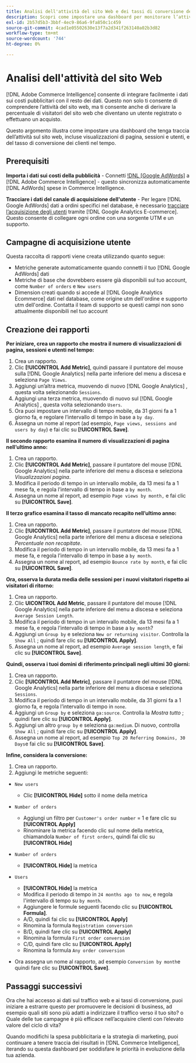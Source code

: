 ```yaml
---
title: Analisi dell'attività del sito Web e dei tassi di conversione dei clienti
description: Scopri come impostare una dashboard per monitorare l’attività del sito web (incluse visualizzazioni di pagina, sessioni e utenti) e il tasso di conversione dei clienti nel tempo.
exl-id: 2b57d5b3-3bbf-4ec9-86a6-9fa850c1c459
source-git-commit: 4cad1e05502630e13f7a2d341f263140a02b3d82
workflow-type: tm+mt
source-wordcount: '744'
ht-degree: 0%

---
```


# Analisi dell&#39;attività del sito Web

[!DNL Adobe Commerce Intelligence] consente di integrare facilmente i dati sui costi pubblicitari con il resto dei dati. Questo non solo ti consente di comprendere l’attività del sito web, ma ti consente anche di derivare la percentuale di visitatori del sito web che diventano un utente registrato o effettuano un acquisto.

Questo argomento illustra come impostare una dashboard che tenga traccia dell’attività sul sito web, incluse visualizzazioni di pagina, sessioni e utenti, e del tasso di conversione dei clienti nel tempo.

## Prerequisiti

**Importa i dati sui costi della pubblicità** - Connetti [!DNL [Google AdWords]](../importing-data/integrations/google-adwords.md) a [!DNL Adobe Commerce Intelligence] - questo sincronizza automaticamente [!DNL AdWords] spese in Commerce Intelligence.

**Tracciare i dati del canale di acquisizione dell&#39;utente** - Per legare [!DNL Google AdWords] dati a ordini specifici nel database, è necessario [tracciare l’acquisizione degli utenti](../analysis/google-track-user-acq.md) tramite [!DNL Google Analytics E-commerce]. Questo consente di collegare ogni ordine con una sorgente UTM e un supporto.

## Campagne di acquisizione utente

Questa raccolta di rapporti viene creata utilizzando quanto segue:

* Metriche generate automaticamente quando connetti il tuo [!DNL Google AdWords] dati
* Metriche di base che dovrebbero essere già disponibili sul tuo account, come `Number of orders` e `New users`
* Dimension creati quando si accede al [!DNL Google Analytics Ecommerce] dati nel database, come origine utm dell&#39;ordine e supporto utm dell&#39;ordine. Contatta il team di supporto se questi campi non sono attualmente disponibili nel tuo account

## Creazione dei rapporti

**Per iniziare, crea un rapporto che mostra il numero di visualizzazioni di pagina, sessioni e utenti nel tempo:**

1. Crea un rapporto.
1. Clic **[!UICONTROL Add Metric]**, quindi passare il puntatore del mouse sulla [!DNL Google Analytics] nella parte inferiore del menu a discesa e seleziona `Page Views`.
1. Aggiungi un’altra metrica, muovendo di nuovo [!DNL Google Analytics] , questa volta selezionando `Sessions`.
1. Aggiungi una terza metrica, muovendo di nuovo sul [!DNL Google Analytics] , questa volta selezionando `Users`.
1. Ora puoi impostare un intervallo di tempo mobile, da 31 giorni fa a 1 giorno fa, e regolare l’intervallo di tempo in base a `by day`.
1. Assegna un nome al report (ad esempio, `Page views, sessions and users by day`) e fai clic su **[!UICONTROL Save]**.

**Il secondo rapporto esamina il numero di visualizzazioni di pagina nell’ultimo anno:**

1. Crea un rapporto.
1. Clic **[!UICONTROL Add Metric]**, passare il puntatore del mouse [!DNL Google Analytics] nella parte inferiore del menu a discesa e seleziona _Visualizzazioni pagina_.
1. Modifica il periodo di tempo in un intervallo mobile, da 13 mesi fa a 1 mese fa, e regola l’intervallo di tempo in base a `by month`.
1. Assegna un nome al report, ad esempio `Page views by month,` e fai clic su **[!UICONTROL Save]**.

**Il terzo grafico esamina il tasso di mancato recapito nell’ultimo anno:**

1. Crea un rapporto.
1. Clic **[!UICONTROL Add Metric]**, passare il puntatore del mouse [!DNL Google Analytics] nella parte inferiore del menu a discesa e seleziona _Percentuale non recapitate_.
1. Modifica il periodo di tempo in un intervallo mobile, da 13 mesi fa a 1 mese fa, e regola l’intervallo di tempo in base a `by month`.
1. Assegna un nome al report, ad esempio `Bounce rate by month`, e fai clic su **[!UICONTROL Save]**.

**Ora, osserva la durata media delle sessioni per i nuovi visitatori rispetto ai visitatori di ritorno:**

1. Crea un rapporto.
1. Clic **UICONTROL Add Metric**, passare il puntatore del mouse [!DNL Google Analytics] nella parte inferiore del menu a discesa e seleziona `Average Session Length`.
1. Modifica il periodo di tempo in un intervallo mobile, da 13 mesi fa a 1 mese fa, e regola l’intervallo di tempo in base a `by month`?
1. Aggiungi un `Group by` e seleziona `New or returning visitor`.  Controlla la `Show All` ; quindi fare clic su **[!UICONTROL Apply]**.
1. Assegna un nome al report, ad esempio `Average session length`, e fai clic su **[!UICONTROL Save]**.

**Quindi, osserva i tuoi domini di riferimento principali negli ultimi 30 giorni:**

1. Crea un rapporto.
1. Clic **[!UICONTROL Add Metric]**, passare il puntatore del mouse [!DNL Google Analytics] nella parte inferiore del menu a discesa e seleziona `Sessions`.
1. Modifica il periodo di tempo in un intervallo mobile, da 31 giorni fa a 1 giorno fa, e regola l’intervallo di tempo in `none`.
1. Aggiungi un `Group by` e seleziona `ga:source`.  Controlla la _Mostra tutto_ ; quindi fare clic su **[!UICONTROL Apply]**.
1. Aggiungi un altro `group by` e seleziona `ga:medium`. Di nuovo, controlla `Show All` ; quindi fare clic su **[!UICONTROL Apply]**.
1. Assegna un nome al report, ad esempio `Top 20 Referring Domains, 30 Days`e fai clic su **[!UICONTROL Save]**.

**Infine, considera la conversione:**

1. Crea un rapporto.
1. Aggiungi le metriche seguenti:

* `New users`
   * Clic **[!UICONTROL Hide]** sotto il nome della metrica

* `Number of orders`
   * Aggiungi un filtro per `Customer's order number` = 1 e fare clic su **[!UICONTROL Apply]**
   * Rinominare la metrica facendo clic sul nome della metrica, chiamandola `Number of first orders`, quindi fai clic su **[!UICONTROL Hide]**

* `Number of orders`
   * **[!UICONTROL Hide]** la metrica

* `Users`
   * **[!UICONTROL Hide]** la metrica
   * Modifica il periodo di tempo in `24 months ago to now`, e regola l&#39;intervallo di tempo su `by month`.
   * Aggiungere le formule seguenti facendo clic su **[!UICONTROL Formula]**.
   * A/D, quindi fai clic su **[!UICONTROL Apply]**
   * Rinomina la formula `Registration conversion`
   * B/D, quindi fare clic su **[!UICONTROL Apply]**
   * Rinomina la formula `First order conversion`
   * C/D, quindi fare clic su **[!UICONTROL Apply]**
   * Rinomina la formula `Any order conversion`

* Ora assegna un nome al rapporto, ad esempio `Conversion by month`e quindi fare clic su **[!UICONTROL Save]**.

## Passaggi successivi

Ora che hai accesso ai dati sul traffico web e ai tassi di conversione, puoi iniziare a estrarre questo per promuovere le decisioni di business, ad esempio quali siti sono più adatti a indirizzare il traffico verso il tuo sito? o Quale delle tue campagne è più efficace nell’acquisire clienti con l’elevato valore del ciclo di vita?

Quando modifichi la spesa pubblicitaria e la strategia di marketing, puoi continuare a tenere traccia dei risultati in [!DNL Commerce Intelligence], iterando su questa dashboard per soddisfare le priorità in evoluzione della tua azienda.
